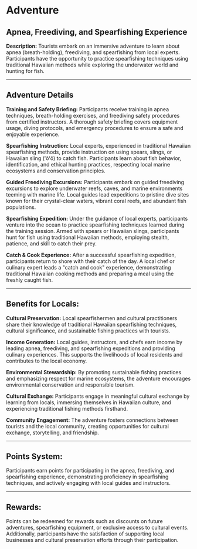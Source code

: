 # Adventure

## Apnea, Freediving, and Spearfishing Experience

**Description:**
Tourists embark on an immersive adventure to learn about apnea (breath-holding), freediving, and spearfishing from local experts. Participants have the opportunity to practice spearfishing techniques using traditional Hawaiian methods while exploring the underwater world and hunting for fish.

---

## Adventure Details

**Training and Safety Briefing:**
Participants receive training in apnea techniques, breath-holding exercises, and freediving safety procedures from certified instructors.
A thorough safety briefing covers equipment usage, diving protocols, and emergency procedures to ensure a safe and enjoyable experience.

**Spearfishing Instruction:**
Local experts, experienced in traditional Hawaiian spearfishing methods, provide instruction on using spears, slings, or Hawaiian sling (ʻōʻō) to catch fish.
Participants learn about fish behavior, identification, and ethical hunting practices, respecting local marine ecosystems and conservation principles.

**Guided Freediving Excursions:**
Participants embark on guided freediving excursions to explore underwater reefs, caves, and marine environments teeming with marine life.
Local guides lead expeditions to pristine dive sites known for their crystal-clear waters, vibrant coral reefs, and abundant fish populations.

**Spearfishing Expedition:**
Under the guidance of local experts, participants venture into the ocean to practice spearfishing techniques learned during the training session.
Armed with spears or Hawaiian slings, participants hunt for fish using traditional Hawaiian methods, employing stealth, patience, and skill to catch their prey.

**Catch & Cook Experience:**
After a successful spearfishing expedition, participants return to shore with their catch of the day.
A local chef or culinary expert leads a "catch and cook" experience, demonstrating traditional Hawaiian cooking methods and preparing a meal using the freshly caught fish.

---

## Benefits for Locals:

**Cultural Preservation:**
Local spearfishermen and cultural practitioners share their knowledge of traditional Hawaiian spearfishing techniques, cultural significance, and sustainable fishing practices with tourists.

**Income Generation:**
Local guides, instructors, and chefs earn income by leading apnea, freediving, and spearfishing expeditions and providing culinary experiences. This supports the livelihoods of local residents and contributes to the local economy.

**Environmental Stewardship:**
By promoting sustainable fishing practices and emphasizing respect for marine ecosystems, the adventure encourages environmental conservation and responsible tourism.

**Cultural Exchange:**
Participants engage in meaningful cultural exchange by learning from locals, immersing themselves in Hawaiian culture, and experiencing traditional fishing methods firsthand.

**Community Engagement:**
The adventure fosters connections between tourists and the local community, creating opportunities for cultural exchange, storytelling, and friendship.

---

## Points System:

Participants earn points for participating in the apnea, freediving, and spearfishing experience, demonstrating proficiency in spearfishing techniques, and actively engaging with local guides and instructors.

---

## Rewards:

Points can be redeemed for rewards such as discounts on future adventures, spearfishing equipment, or exclusive access to cultural events. Additionally, participants have the satisfaction of supporting local businesses and cultural preservation efforts through their participation.
